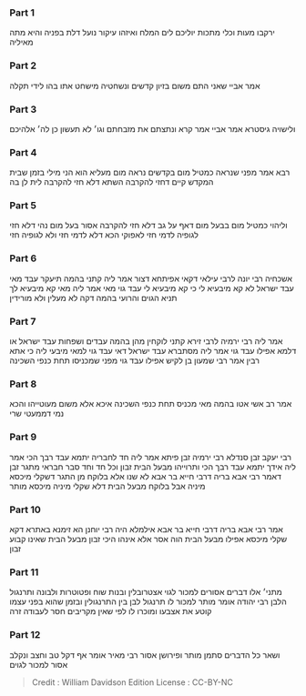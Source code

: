 
### Part 1
ירקבו מעות וכלי מתכות יוליכם לים המלח ואיזהו עיקור נועל דלת בפניה והיא מתה מאיליה

### Part 2
אמר אביי שאני התם משום בזיון קדשים ונשחטיה מישחט אתו בהו לידי תקלה

### Part 3
ולישויה גיסטרא אמר אביי אמר קרא ונתצתם את מזבחתם וגו׳ לא תעשון כן לה׳ אלהיכם

### Part 4
רבא אמר מפני שנראה כמטיל מום בקדשים נראה מום מעליא הוא הני מילי בזמן שבית המקדש קיים דחזי להקרבה השתא דלא חזי להקרבה לית לן בה

### Part 5
וליהוי כמטיל מום בבעל מום דאף על גב דלא חזי להקרבה אסור בעל מום נהי דלא חזי לגופיה לדמי חזי לאפוקי הכא דלא לדמי חזי ולא לגופיה חזי

### Part 6
אשכחיה רבי יונה לרבי עילאי דקאי אפיתחא דצור אמר ליה קתני בהמה תיעקר עבד מאי עבד ישראל לא קא מיבעיא לי כי קא מיבעיא לי עבד גוי מאי אמר ליה מאי קא מיבעיא לך תניא הגוים והרועי בהמה דקה לא מעלין ולא מורידין

### Part 7
אמר ליה רבי ירמיה לרבי זירא קתני לוקחין מהן בהמה עבדים ושפחות עבד ישראל או דלמא אפילו עבד גוי אמר ליה מסתברא עבד ישראל דאי עבד גוי למאי מיבעי ליה כי אתא רבין אמר רבי שמעון בן לקיש אפילו עבד גוי מפני שמכניסו תחת כנפי השכינה

### Part 8
אמר רב אשי אטו בהמה מאי מכניס תחת כנפי השכינה איכא אלא משום מעוטייהו והכא נמי דממעטי שרי

### Part 9
רבי יעקב זבן סנדלא רבי ירמיה זבן פיתא אמר ליה חד לחבריה יתמא עבד רבך הכי אמר ליה אידך יתמא עבד רבך הכי ותרוייהו מבעל הבית זבון וכל חד וחד סבר חבראי מתגר זבן דאמר רבי אבא בריה דרבי חייא בר אבא לא שנו אלא בלוקח מן התגר דשקלי מיכסא מיניה אבל בלוקח מבעל הבית דלא שקלי מיניה מיכסא מותר

### Part 10
אמר רבי אבא בריה דרבי חייא בר אבא אילמלא היה רבי יוחנן הא זימנא באתרא דקא שקלי מיכסא אפילו מבעל הבית הוה אסר אלא אינהו היכי זבון מבעל הבית שאינו קבוע זבון

### Part 11
מתני׳ אלו דברים אסורים למכור לגוי אצטרובלין ובנות שוח ופטוטרות ולבונה ותרנגול הלבן רבי יהודה אומר מותר למכור לו תרנגול לבן בין התרנגולין ובזמן שהוא בפני עצמו קוטע את אצבעו ומוכרו לו לפי שאין מקריבים חסר לעבודה זרה

### Part 12
ושאר כל הדברים סתמן מותר ופירושן אסור רבי מאיר אומר אף דקל טב וחצב ונקלב אסור למכור לגוים

>Credit : William Davidson Edition
>License : CC-BY-NC